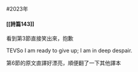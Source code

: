 #2023年 

#### [[詩篇143]]

看到第3節直接笑出來，抱歉

TEVSo I am ready to give up;  I am in deep despair.

第6節的原文直譯好漂亮，順便翻了一下其他譯本
